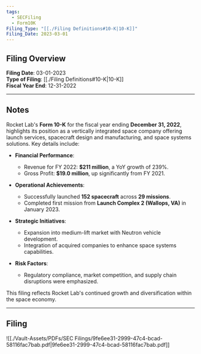 ```yaml
---
tags:
  - SECFiling
  - Form10K
Filing_Type: "[[./Filing Definitions#10-K|10-K]]"
Filing_Date: 2023-03-01
---
```

## Filing Overview

**Filing Date**: 03-01-2023  
**Type of Filing**: [[./Filing Definitions#10-K|10-K]]  
**Fiscal Year End**: 12-31-2022  

---
## Notes

Rocket Lab's **Form 10-K** for the fiscal year ending **December 31, 2022**, highlights its position as a vertically integrated space company offering launch services, spacecraft design and manufacturing, and space systems solutions. Key details include:

- **Financial Performance**:
  - Revenue for FY 2022: **$211 million**, a YoY growth of 239%.
  - Gross Profit: **$19.0 million**, up significantly from FY 2021.

- **Operational Achievements**:
  - Successfully launched **152 spacecraft** across **29 missions**.
  - Completed first mission from **Launch Complex 2 (Wallops, VA)** in January 2023.

- **Strategic Initiatives**:
  - Expansion into medium-lift market with Neutron vehicle development.
  - Integration of acquired companies to enhance space systems capabilities.

- **Risk Factors**:
  - Regulatory compliance, market competition, and supply chain disruptions were emphasized.

This filing reflects Rocket Lab's continued growth and diversification within the space economy.

---
## Filing

![[./Vault-Assets/PDFs/SEC Filings/9fe6ee31-2999-47c4-bcad-58116fac7bab.pdf|9fe6ee31-2999-47c4-bcad-58116fac7bab.pdf]]
